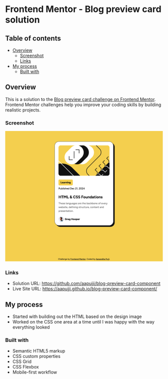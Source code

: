 # Frontend Mentor - Blog preview card solution

## Table of contents

- [Overview](#overview)
  - [Screenshot](#screenshot)
  - [Links](#links)
- [My process](#my-process)
  - [Built with](#built-with)

## Overview

This is a solution to the [Blog preview card challenge on Frontend Mentor](https://www.frontendmentor.io/challenges/blog-preview-card-ckPaj01IcS). Frontend Mentor challenges help you improve your coding skills by building realistic projects. 

### Screenshot

![](./screenshot.png)

### Links

- Solution URL: https://github.com/aapujji/blog-preview-card-component
- Live Site URL: https://aapujji.github.io/blog-preview-card-component/

## My process
- Started with building out the HTML based on the design image
- Worked on the CSS one area at a time until I was happy with the way everything looked

### Built with

- Semantic HTML5 markup
- CSS custom properties
- CSS Grid
- CSS Flexbox
- Mobile-first workflow